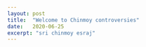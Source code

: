 ```yaml
---
layout: post
title:  "Welcome to Chinmoy controversies"
date:   2020-06-25
excerpt: "sri chinmoy esraj"
---
```

